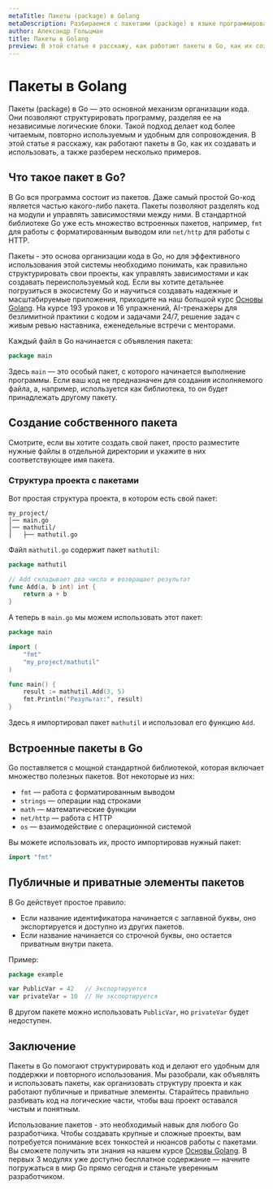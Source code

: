 ```yaml
---
metaTitle: Пакеты (package) в Golang
metaDescription: Разбираемся с пакетами (package) в языке программирования Go (Golang).
author: Александр Гольцман
title: Пакеты в Golang
preview: В этой статье я расскажу, как работают пакеты в Go, как их создавать и использовать, а также разберем несколько примеров.
---
```


# **Пакеты в Golang**

Пакеты (package) в Go — это основной механизм организации кода. Они позволяют структурировать программу, разделяя ее на независимые логические блоки. Такой подход делает код более читаемым, повторно используемым и удобным для сопровождения. В этой статье я расскажу, как работают пакеты в Go, как их создавать и использовать, а также разберем несколько примеров.

## **Что такое пакет в Go?**

В Go вся программа состоит из пакетов. Даже самый простой Go-код является частью какого-либо пакета. Пакеты позволяют разделять код на модули и управлять зависимостями между ними. В стандартной библиотеке Go уже есть множество встроенных пакетов, например, `fmt` для работы с форматированным выводом или `net/http` для работы с HTTP.

Пакеты - это основа организации кода в Go, но для эффективного использования этой системы необходимо понимать, как правильно структурировать свои проекты, как управлять зависимостями и как создавать переиспользуемый код. Если вы хотите детальнее погрузиться в экосистему Go и научиться создавать надежные и масштабируемые приложения, приходите на наш большой курс [Основы Golang](https://purpleschool.ru/course/go-basics?utm_source=knowledgebase&utm_medium=text&utm_campaign=Pakety_v_Golang). На курсе 193 уроков и 16 упражнений, AI-тренажеры для безлимитной практики с кодом и задачами 24/7, решение задач с живым ревью наставника, еженедельные встречи с менторами.

Каждый файл в Go начинается с объявления пакета:

```go
package main
```

Здесь `main` — это особый пакет, с которого начинается выполнение программы. Если ваш код не предназначен для создания исполняемого файла, а, например, используется как библиотека, то он будет принадлежать другому пакету.

## **Создание собственного пакета**

Смотрите, если вы хотите создать свой пакет, просто разместите нужные файлы в отдельной директории и укажите в них соответствующее имя пакета.

### **Структура проекта с пакетами**

Вот простая структура проекта, в котором есть свой пакет:

```
my_project/
│── main.go
│── mathutil/
│   ├── mathutil.go
```

Файл `mathutil.go` содержит пакет `mathutil`:

```go
package mathutil

// Add складывает два числа и возвращает результат
func Add(a, b int) int {
    return a + b
}
```

А теперь в `main.go` мы можем использовать этот пакет:

```go
package main

import (
    "fmt"
    "my_project/mathutil"
)

func main() {
    result := mathutil.Add(3, 5)
    fmt.Println("Результат:", result)
}
```

Здесь я импортировал пакет `mathutil` и использовал его функцию `Add`.

## **Встроенные пакеты в Go**

Go поставляется с мощной стандартной библиотекой, которая включает множество полезных пакетов. Вот некоторые из них:

- `fmt` — работа с форматированным выводом
- `strings` — операции над строками
- `math` — математические функции
- `net/http` — работа с HTTP
- `os` — взаимодействие с операционной системой

Вы можете использовать их, просто импортировав нужный пакет:

```go
import "fmt"
```

## **Публичные и приватные элементы пакетов**

В Go действует простое правило:

- Если название идентификатора начинается с заглавной буквы, оно экспортируется и доступно из других пакетов.
- Если название начинается со строчной буквы, оно остается приватным внутри пакета.

Пример:

```go
package example

var PublicVar = 42   // Экспортируется
var privateVar = 10  // Не экспортируется
```

В другом пакете можно использовать `PublicVar`, но `privateVar` будет недоступен.

## **Заключение**

Пакеты в Go помогают структурировать код и делают его удобным для поддержки и повторного использования. Мы разобрали, как объявлять и использовать пакеты, как организовать структуру проекта и как работают публичные и приватные элементы. Старайтесь правильно разбивать код на логические части, чтобы ваш проект оставался чистым и понятным.

Использование пакетов - это необходимый навык для любого Go разработчика. Чтобы создавать крупные и сложные проекты, вам потребуется понимание всех тонкостей и нюансов работы с пакетами. Вы сможете получить эти знания на нашем курсе [Основы Golang](https://purpleschool.ru/course/go-basics?utm_source=knowledgebase&utm_medium=text&utm_campaign=Pakety_v_Golang). В первых 3 модулях уже доступно бесплатное содержание — начните погружаться в мир Go прямо сегодня и станьте уверенным разработчиком.
